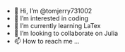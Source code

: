 - 👋 Hi, I’m @tomjerry731002
- 👀 I’m interested in coding
- 🌱 I’m currently learning LaTex
- 💞️ I’m looking to collaborate on Julia
- 📫 How to reach me ...

<!---
tomjerry731002/tomjerry731002 is a ✨ special ✨ repository because its `README.md` (this file) appears on your GitHub profile.
You can click the Preview link to take a look at your changes.
--->
